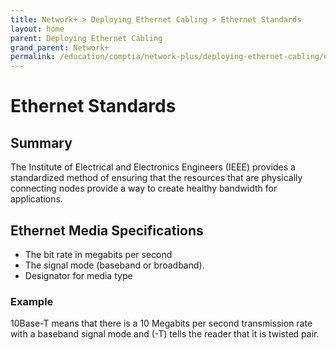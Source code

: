 ```yaml
---
title: Network+ > Deploying Ethernet Cabling > Ethernet Standards
layout: home
parent: Deploying Ethernet Cabling
grand_parent: Network+
permalink: /education/comptia/network-plus/deploying-ethernet-cabling/ethernet-standards/
---
```


# Ethernet Standards

## Summary

The Institute of Electrical and Electronics Engineers (IEEE) provides a standardized method of ensuring that the resources that are physically connecting nodes provide a way to create healthy bandwidth for applications.

## Ethernet Media Specifications

- The bit rate in megabits per second
- The signal mode (baseband or broadband).
- Designator for media type

### Example

10Base-T means that there is a 10 Megabits per second transmission rate with a baseband signal mode and (-T) tells the reader that it is twisted pair.